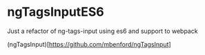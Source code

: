 # ngTagsInputES6

Just a refactor of ng-tags-input using es6 and support to webpack

(ngTagsInput)[https://github.com/mbenford/ngTagsInput]
